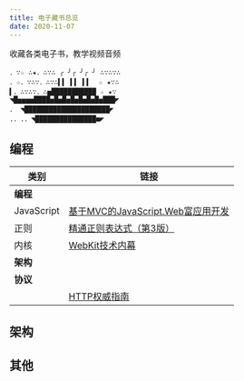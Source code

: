 ```yaml
---
title: 电子藏书总览
date: 2020-11-07
---
```


收藏各类电子书，教学视频音频

```
．∵☆ ∴★．∴∵∴ ╭ ╯╭ ╯╭ ╯ ∴∵∴∵∴
．☆．∵∴∵．∴∵∴▍▍ ▍▍ ▍▍  ☆ ★∵∴
▍．∴∵∴∵．∴▅███████████ ☆ ★∵
◥█▅▅▅▅████▅█▅█▅█▅█▅█▅█▅███◤
． ◥█████████████████████◤
.．.．◥███████████████■◤
```

## 编程
| **类别**   | 链接                                                                   |
| ---------- | ---------------------------------------------------------------------- |
| **编程**   |
| JavaScript | [基于MVC的JavaScript.Web富应用开发](/docs/books/coding/book_0001.html) |
| 正则       | [精通正则表达式（第3版）](/docs/books/coding/book_0002.html)           |
| 内核       | [WebKit技术内幕](/docs/books/coding/book_0005.html)                    |
| **架构**   |                                                                        |
| **协议**   |
|            | [HTTP权威指南](/docs/books/coding/book_0003.html)                      |

## 架构

## 其他